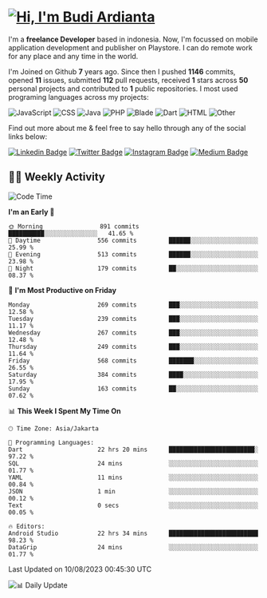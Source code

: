 # [![Hi, I'm Budi Ardianta](https://readme-typing-svg.herokuapp.com?size=24&vCenter=true&lines=%F0%9F%91%8B+Hi%2C+I'm+Budi+Ardianta+;%F0%9F%92%BB+Android+And+Web+Developer+)](https://git.io/typing-svg)

I'm a **freelance Developer** based in indonesia. Now, I'm focussed on mobile application development and publisher on Playstore. I can do remote work for any place and any time in the world.

I'm Joined on Github **7** years ago. Since then I pushed **1146** commits, opened **11** issues, submitted **112** pull requests, received **1** stars across **50** personal projects and contributed to **1** public repositories.
I most used programing languages across my projects:

![JavaScript](https://img.shields.io/badge/-JavaScript-%23f1e05a?style=flat&logo=JavaScript&logoColor=white)
![CSS](https://img.shields.io/badge/-CSS-%23563d7c?style=flat&logo=CSS&logoColor=white)
![Java](https://img.shields.io/badge/-Java-%23b07219?style=flat&logo=Java&logoColor=white)
![PHP](https://img.shields.io/badge/-PHP-%234F5D95?style=flat&logo=PHP&logoColor=white)
![Blade](https://img.shields.io/badge/-Blade-%23f7523f?style=flat&logo=Blade&logoColor=white)
![Dart](https://img.shields.io/badge/-Dart-%2300B4AB?style=flat&logo=Dart&logoColor=white)
![HTML](https://img.shields.io/badge/-HTML-%23e34c26?style=flat&logo=HTML&logoColor=white)
![Other](https://img.shields.io/badge/-Other-%23ededed?style=flat&logo=Other&logoColor=white)

Find out more about me & feel free to say hello through any of the social links below:

[![Linkedin Badge](https://img.shields.io/badge/-budiardianata-blue?style=flat&logo=Linkedin&logoColor=white&link=https://www.linkedin.com/in/budiardianata/)](https://www.linkedin.com/in/budiardianata/)
[![Twitter Badge](https://img.shields.io/badge/-budiardianata-%231DA1F2.svg?style=flat&logo=twitter&logoColor=white&link=https://www.twitter.com/budiardianata)](https://www.linkedin.com/in/budiardianata/)
[![Instagram Badge](https://img.shields.io/badge/-budiardianata-purple?style=flat&logo=instagram&logoColor=white&link=https://instagram.com/budiardianata/)](https://instagram.com/budiardianata)
[![Medium Badge](https://img.shields.io/badge/-@budiardianata-%2312100E.svg?style=flat&logo=Medium&logoColor=white&link=https://medium.com/@budiardianata/)](https://medium.com/@budiardianata)

## 👨‍💻 Weekly Activity
<!--START_SECTION:waka-->
![Code Time](http://img.shields.io/badge/Code%20Time-2%2C004%20hrs%202%20mins-blue)

**I'm an Early 🐤** 

```text
🌞 Morning                891 commits         ██████████░░░░░░░░░░░░░░░   41.65 % 
🌆 Daytime                556 commits         ██████░░░░░░░░░░░░░░░░░░░   25.99 % 
🌃 Evening                513 commits         ██████░░░░░░░░░░░░░░░░░░░   23.98 % 
🌙 Night                  179 commits         ██░░░░░░░░░░░░░░░░░░░░░░░   08.37 % 
```
📅 **I'm Most Productive on Friday** 

```text
Monday                   269 commits         ███░░░░░░░░░░░░░░░░░░░░░░   12.58 % 
Tuesday                  239 commits         ███░░░░░░░░░░░░░░░░░░░░░░   11.17 % 
Wednesday                267 commits         ███░░░░░░░░░░░░░░░░░░░░░░   12.48 % 
Thursday                 249 commits         ███░░░░░░░░░░░░░░░░░░░░░░   11.64 % 
Friday                   568 commits         ███████░░░░░░░░░░░░░░░░░░   26.55 % 
Saturday                 384 commits         ████░░░░░░░░░░░░░░░░░░░░░   17.95 % 
Sunday                   163 commits         ██░░░░░░░░░░░░░░░░░░░░░░░   07.62 % 
```


📊 **This Week I Spent My Time On** 

```text
🕑︎ Time Zone: Asia/Jakarta

💬 Programming Languages: 
Dart                     22 hrs 20 mins      ████████████████████████░   97.22 % 
SQL                      24 mins             ░░░░░░░░░░░░░░░░░░░░░░░░░   01.77 % 
YAML                     11 mins             ░░░░░░░░░░░░░░░░░░░░░░░░░   00.84 % 
JSON                     1 min               ░░░░░░░░░░░░░░░░░░░░░░░░░   00.12 % 
Text                     0 secs              ░░░░░░░░░░░░░░░░░░░░░░░░░   00.05 % 

🔥 Editors: 
Android Studio           22 hrs 34 mins      █████████████████████████   98.23 % 
DataGrip                 24 mins             ░░░░░░░░░░░░░░░░░░░░░░░░░   01.77 % 
```


 Last Updated on 10/08/2023 00:45:30 UTC
<!--END_SECTION:waka-->

![📊 Daily Update](https://github.com/budiardianata/budiardianata/actions/workflows/update-activity.yml/badge.svg)
